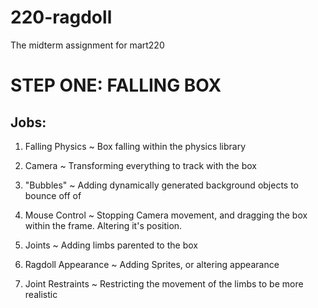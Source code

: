 # 220-ragdoll

The midterm assignment for mart220

# STEP ONE: FALLING BOX


## Jobs:

1)  Falling Physics     ~
  Box falling within the physics library

2)  Camera        ~
  Transforming everything to track with the box

3)  "Bubbles"     ~
  Adding dynamically generated background objects to bounce off of

4)  Mouse Control     ~
  Stopping Camera movement, and dragging the box within the frame. Altering it's position.

5)  Joints       ~
  Adding limbs parented to the box

6)  Ragdoll Appearance    ~
  Adding Sprites, or altering appearance

7)  Joint Restraints    ~
  Restricting the movement of the limbs to be more realistic
